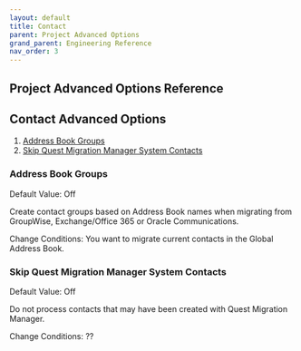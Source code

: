 ```yaml
---
layout: default
title: Contact
parent: Project Advanced Options
grand_parent: Engineering Reference
nav_order: 3
---
```


## Project Advanced Options Reference

## Contact Advanced Options

1. [Address Book Groups](#addressbook)
2. [Skip Quest Migration Manager System Contacts](#skipquestcontacts)

### Address Book Groups <a name="addressbook"></a>
Default Value: Off

Create contact groups based on Address Book names when migrating from GroupWise, Exchange/Office 365 or Oracle Communications.

Change Conditions: You want to migrate current contacts in the Global Address Book. 

### Skip Quest Migration Manager System Contacts <a name="skipquestcontacts"></a>
Default Value: Off

Do not process contacts that may have been created with Quest Migration Manager.

Change Conditions: ??

